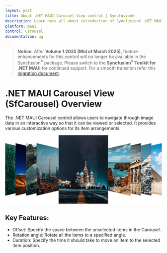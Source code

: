 ```yaml
---
layout: post
title: About .NET MAUI Carousel View control | Syncfusion®
description: Learn here all about introduction of Syncfusion® .NET MAUI Carousel View (SfCarousel) control, its elements and more.
platform: maui
control: Carousel
documentation: ug
---
```


> **Notice**: After **Volume 1 2025 (Mid of March 2025)**, feature enhancements for this control will no longer be available in the Syncfusion<sup>®</sup> package. Please switch to the **Syncfusion<sup>®</sup> Toolkit for .NET MAUI** for continued support. For a smooth transition refer this [migration document](https://help.syncfusion.com/maui-toolkit/migration).

# .NET MAUI Carousel View (SfCarousel) Overview

The .NET MAUI Carousel control allows users to navigate through image data in an interactive way so that it can be viewed or selected. It provides various customization options for its item arrangements.

![Carousel OverView](images/gettingstarted.png)

## Key Features:

* Offset: Specify the space between the unselected items in the Carousel.
* Rotation angle: Rotate all the items to a specified angle.
* Duration: Specify the time it should take to move an item to the selected item position.
